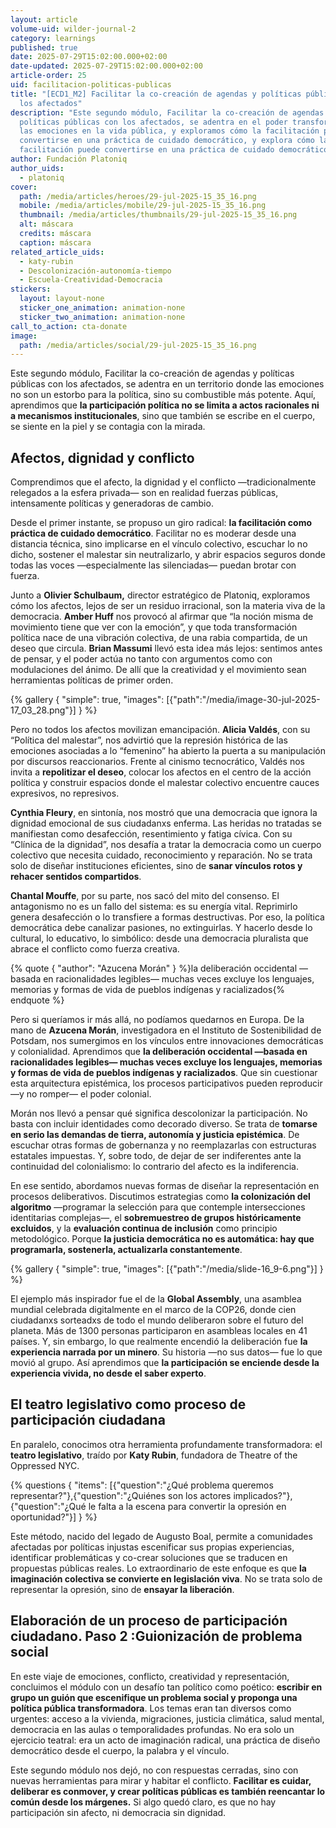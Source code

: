```yaml
---
layout: article
volume-uid: wilder-journal-2
category: learnings
published: true
date: 2025-07-29T15:02:00.000+02:00
date-updated: 2025-07-29T15:02:00.000+02:00
article-order: 25
uid: facilitacion-politicas-publicas
title: "[ECD1_M2] Facilitar la co-creación de agendas y políticas públicas con
  los afectados"
description: "Este segundo módulo, Facilitar la co-creación de agendas y
  políticas públicas con los afectados, se adentra en el poder transformador de
  las emociones en la vida pública, y exploramos cómo la facilitación puede
  convertirse en una práctica de cuidado democrático, y explora cómo la
  facilitación puede convertirse en una práctica de cuidado democrático. "
author: Fundación Platoniq
author_uids:
  - platoniq
cover:
  path: /media/articles/heroes/29-jul-2025-15_35_16.png
  mobile: /media/articles/mobile/29-jul-2025-15_35_16.png
  thumbnail: /media/articles/thumbnails/29-jul-2025-15_35_16.png
  alt: máscara
  credits: máscara
  caption: máscara
related_article_uids:
  - katy-rubin
  - Descolonización-autonomía-tiempo
  - Escuela-Creatividad-Democracia
stickers:
  layout: layout-none
  sticker_one_animation: animation-none
  sticker_two_animation: animation-none
call_to_action: cta-donate
image:
  path: /media/articles/social/29-jul-2025-15_35_16.png
---
```

Este segundo módulo, Facilitar la co-creación de agendas y políticas públicas con los afectados, se adentra en un territorio donde las emociones no son un estorbo para la política, sino su combustible más potente. Aquí, aprendimos que **la participación política no se limita a actos racionales ni a mecanismos institucionales**, sino que también se escribe en el cuerpo, se siente en la piel y se contagia con la mirada. 

## **Afectos, dignidad y conflicto**

Comprendimos que el afecto, la dignidad y el conflicto —tradicionalmente relegados a la esfera privada— son en realidad fuerzas públicas, intensamente políticas y generadoras de cambio.

Desde el primer instante, se propuso un giro radical: **la facilitación como práctica de cuidado democrático**. Facilitar no es moderar desde una distancia técnica, sino implicarse en el vínculo colectivo, escuchar lo no dicho, sostener el malestar sin neutralizarlo, y abrir espacios seguros donde todas las voces —especialmente las silenciadas— puedan brotar con fuerza.

Junto a **Olivier Schulbaum,** director estratégico de Platoniq, exploramos cómo los afectos, lejos de ser un residuo irracional, son la materia viva de la democracia. **Amber Huff** nos provocó al afirmar que “la noción misma de movimiento tiene que ver con la emoción”, y que toda transformación política nace de una vibración colectiva, de una rabia compartida, de un deseo que circula. **Brian Massumi** llevó esta idea más lejos: sentimos antes de pensar, y el poder actúa no tanto con argumentos como con modulaciones del ánimo. De allí que la creatividad y el movimiento sean herramientas políticas de primer orden.

{% gallery { "simple": true, "images": [{"path":"/media/image-30-jul-2025-17_03_28.png"}] } %}

Pero no todos los afectos movilizan emancipación. **Alicia Valdés**, con su “Política del malestar”, nos advirtió que la represión histórica de las emociones asociadas a lo “femenino” ha abierto la puerta a su manipulación por discursos reaccionarios. Frente al cinismo tecnocrático, Valdés nos invita a **repolitizar el deseo**, colocar los afectos en el centro de la acción política y construir espacios donde el malestar colectivo encuentre cauces expresivos, no represivos.

**Cynthia Fleury**, en sintonía, nos mostró que una democracia que ignora la dignidad emocional de sus ciudadanxs enferma. Las heridas no tratadas se manifiestan como desafección, resentimiento y fatiga cívica. Con su “Clínica de la dignidad”, nos desafía a tratar la democracia como un cuerpo colectivo que necesita cuidado, reconocimiento y reparación. No se trata solo de diseñar instituciones eficientes, sino de **sanar vínculos rotos y rehacer sentidos compartidos**.

**Chantal Mouffe**, por su parte, nos sacó del mito del consenso. El antagonismo no es un fallo del sistema: es su energía vital. Reprimirlo genera desafección o lo transfiere a formas destructivas. Por eso, la política democrática debe canalizar pasiones, no extinguirlas. Y hacerlo desde lo cultural, lo educativo, lo simbólico: desde una democracia pluralista que abrace el conflicto como fuerza creativa.

{% quote { "author": "Azucena Morán" } %}la deliberación occidental —basada en racionalidades legibles— muchas veces excluye los lenguajes, memorias y formas de vida de pueblos indígenas y racializados{% endquote %}

Pero si queríamos ir más allá, no podíamos quedarnos en Europa. De la mano de **Azucena Morán**, investigadora en el Instituto de Sostenibilidad de Potsdam, nos sumergimos en los vínculos entre innovaciones democráticas y colonialidad. Aprendimos que **la deliberación occidental —basada en racionalidades legibles— muchas veces excluye los lenguajes, memorias y formas de vida de pueblos indígenas y racializados**. Que sin cuestionar esta arquitectura epistémica, los procesos participativos pueden reproducir —y no romper— el poder colonial.

Morán nos llevó a pensar qué significa descolonizar la participación. No basta con incluir identidades como decorado diverso. Se trata de **tomarse en serio las demandas de tierra, autonomía y justicia epistémica**. De escuchar otras formas de gobernanza y no reemplazarlas con estructuras estatales impuestas. Y, sobre todo, de dejar de ser indiferentes ante la continuidad del colonialismo: lo contrario del afecto es la indiferencia.

En ese sentido, abordamos nuevas formas de diseñar la representación en procesos deliberativos. Discutimos estrategias como **la colonización del algoritmo** —programar la selección para que contemple intersecciones identitarias complejas—, el **sobremuestreo de grupos históricamente excluidos**, y la **evaluación continua de inclusión** como principio metodológico. Porque **la justicia democrática no es automática: hay que programarla, sostenerla, actualizarla constantemente**.

{% gallery { "simple": true, "images": [{"path":"/media/slide-16_9-6.png"}] } %}

El ejemplo más inspirador fue el de la **Global Assembly**, una asamblea mundial celebrada digitalmente en el marco de la COP26, donde cien ciudadanxs sorteadxs de todo el mundo deliberaron sobre el futuro del planeta. Más de 1300 personas participaron en asambleas locales en 41 países. Y, sin embargo, lo que realmente encendió la deliberación fue **la experiencia narrada por un minero**. Su historia —no sus datos— fue lo que movió al grupo. Así aprendimos que **la participación se enciende desde la experiencia vivida, no desde el saber experto**.

## **El teatro legislativo como proceso de participación ciudadana**

En paralelo, conocimos otra herramienta profundamente transformadora: el **teatro legislativo**, traído por **Katy Rubin**, fundadora de Theatre of the Oppressed NYC. 

{% questions { "items": [{"question":"¿Qué problema queremos representar?"},{"question":"¿Quiénes son los actores implicados?"},{"question":"¿Qué le falta a la escena para convertir la opresión en oportunidad?"}] } %}

Este método, nacido del legado de Augusto Boal, permite a comunidades afectadas por políticas injustas escenificar sus propias experiencias, identificar problemáticas y co-crear soluciones que se traducen en propuestas públicas reales. Lo extraordinario de este enfoque es que **la imaginación colectiva se convierte en legislación viva**. No se trata solo de representar la opresión, sino de **ensayar la liberación**.

## **Elaboración de un proceso de participación ciudadano. Paso 2 :Guionización de problema social**

En este viaje de emociones, conflicto, creatividad y representación, concluimos el módulo con un desafío tan político como poético: **escribir en grupo un guión que escenifique un problema social y proponga una política pública transformadora**. Los temas eran tan diversos como urgentes: acceso a la vivienda, migraciones, justicia climática, salud mental, democracia en las aulas o temporalidades profundas. No era solo un ejercicio teatral: era un acto de imaginación radical, una práctica de diseño democrático desde el cuerpo, la palabra y el vínculo.

Este segundo módulo nos dejó, no con respuestas cerradas, sino con nuevas herramientas para mirar y habitar el conflicto. **Facilitar es cuidar, deliberar es conmover, y crear políticas públicas es también reencantar lo común desde los márgenes.** Si algo quedó claro, es que no hay participación sin afecto, ni democracia sin dignidad.

